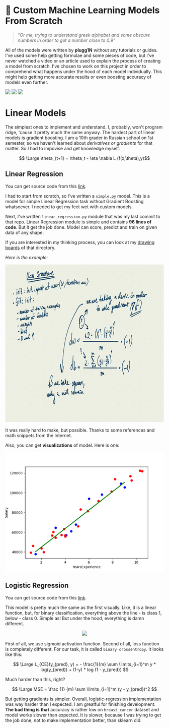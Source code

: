 # 💎 Custom Machine Learning Models From Scratch

> *"Or me, trying to understand greek alphabet and some obscure numbers in order to get a number close to 0.9"*

All of the models were written by **plugg1N** without any tutorials or guides. I've used some help getting formulae and some pieces of code, but I've never
watched a video or an article used to explain the process of creating a model from scratch. I've chosen to work on this project in order to comprehend
what happens under the hood of each model individually. This might help getting more accurate results or even boosting accuracy of models even further.

<p align="left">
<img src="https://img.shields.io/badge/PYTHON-black?style=for-the-badge&logo=python&logoColor=gold"/>
<img src="https://img.shields.io/badge/sklearn-black?style=for-the-badge&logo=scikitlearn&logoColor=gold"/>
<img src="https://img.shields.io/badge/JUPYTER-black?style=for-the-badge&logo=jupyter&logoColor=gold"/> </p>



# Linear Models

The simplest ones to implement and understand. I, probably, won't program ridge, 'cause it pretty much the same anyway. The hardest part of linear models is gradient boosting.
I am a 10th grader in Russian school on 1st semester, so we haven't learned about *derivatives or gradients* for that matter. So I had to impovise and get knowledge myself.

$$ \Large \theta_{t+1} = \theta_t - \eta \nabla L (f(x;\theta),y)$$

## Linear Regression

You can get source code from this [link](https://github.com/plugg1N/custom-ml-models/tree/main/linear-regression).

I had to start from scratch, so I've written a `simple.py` model. This is a model for simple Linear Regression task without Gradient Boosting whatsoever.
I needed to get my feet wet with custom models.

Next, I've written `linear_regression.py` module that was my last commit to that repo. Linear Regression module is simple and contains **96 lines of code**.
But it get the job done. Model can score, predict and train on given data of any shape.

If you are interested in my thinking process, you can look at my [drawing boards](https://github.com/plugg1N/custom-ml-models/tree/main/linear-regression/drawing-boards) of that directory.

*Here is the example:*

<img src="https://github.com/plugg1N/custom-ml-models/blob/main/linear-regression/drawing-boards/class_setup_%26_gradients.png" width=1280 height=500>

It was really hard to make, but possible. Thanks to some references and math snippets from the Internet.

Also, you can get **visualizations** of model. Here is one:

<p align="center"><img src="https://github.com/plugg1N/custom-ml-models/blob/main/linear-regression/visualizations/salary_data_visual.png"></p>


## Logistic Regression

You can get source code from this [link](https://github.com/plugg1N/custom-ml-models/tree/main/logistic-regression).

This model is pretty much the same as the first visually. Like, it is a linear function, but, for binary classification,
everything above the line - is class 1, below - class 0. Simple as! But under the hood, everything is damn different.

<p align="center"> <img src="https://1394217531-files.gitbook.io/~/files/v0/b/gitbook-legacy-files/o/assets%2F-LvBP1svpACTB1R1x_U4%2F-Lw70vAIGPfRR1AjprLi%2F-LwAVc1EdfmPMge5dlYC%2Fimage.png?alt=media&token=d72e3231-0d64-4bb7-9e4c-20577940763d"> </p>

First of all, we use sigmoid activation function. Second of all, loss function is completely different. For our task, it is called `binary crossentropy`. It looks like this:

$$ \Large L_{CE}(y_{pred}, y) = - \frac{1}{m} \sum \limits_{i=1}^m y * log(y_{pred}) + (1-y) * log (1 - y_{pred}) $$

Much harder than this, right?

$$ \Large MSE = \frac {1} {m} \sum \limits_{i=1}^m (y - y_{pred})^2  $$

But getting gradients is simpler. Overall, logistic-regression implementation was way harder than I expected. I am greatful for finishing development. **The bad thing is that**
accuracy is rather low on `breast_cancer` dataset and model works slower than expected. It is slower, because I was trying to get the job done, not to make
implementation better, than sklearn did.


